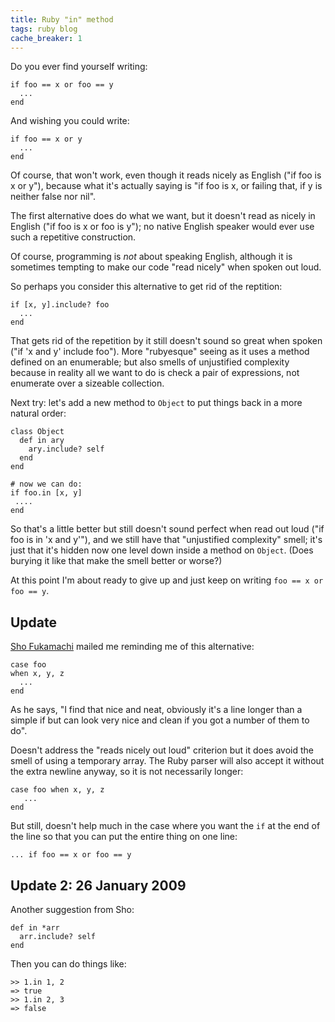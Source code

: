 ```yaml
---
title: Ruby "in" method
tags: ruby blog
cache_breaker: 1
---
```


Do you ever find yourself writing:

    if foo == x or foo == y
      ...
    end

And wishing you could write:

    if foo == x or y
      ...
    end

Of course, that won't work, even though it reads nicely as English ("if foo is x or y"), because what it's actually saying is "if foo is x, or failing that, if y is neither false nor nil".

The first alternative does do what we want, but it doesn't read as nicely in English ("if foo is x or foo is y"); no native English speaker would ever use such a repetitive construction.

Of course, programming is _not_ about speaking English, although it is sometimes tempting to make our code "read nicely" when spoken out loud.

So perhaps you consider this alternative to get rid of the reptition:

    if [x, y].include? foo
      ...
    end

That gets rid of the repetition by it still doesn't sound so great when spoken ("if 'x and y' include foo"). More "rubyesque" seeing as it uses a method defined on an enumerable; but also smells of unjustified complexity because in reality all we want to do is check a pair of expressions, not enumerate over a sizeable collection.

Next try: let's add a new method to `Object` to put things back in a more natural order:

    class Object
      def in ary
        ary.include? self
      end
    end

    # now we can do:
    if foo.in [x, y]
     ....
    end

So that's a little better but still doesn't sound perfect when read out loud ("if foo is in 'x and y'"), and we still have that "unjustified complexity" smell; it's just that it's hidden now one level down inside a method on `Object`. (Does burying it like that make the smell better or worse?)

At this point I'm about ready to give up and just keep on writing `foo == x or foo == y`.

## Update

[Sho Fukamachi](/wiki/Sho_Fukamachi) mailed me reminding me of this alternative:

    case foo
    when x, y, z
      ...
    end

As he says, "I find that nice and neat, obviously it's a line longer than a simple if but can look very nice and clean if you got a number of them to do".

Doesn't address the "reads nicely out loud" criterion but it does avoid the smell of using a temporary array. The Ruby parser will also accept it without the extra newline anyway, so it is not necessarily longer:

    case foo when x, y, z
       ...
    end

But still, doesn't help much in the case where you want the `if` at the end of the line so that you can put the entire thing on one line:

    ... if foo == x or foo == y

## Update 2: 26 January 2009

Another suggestion from Sho:

    def in *arr
      arr.include? self
    end

Then you can do things like:

    >> 1.in 1, 2
    => true
    >> 1.in 2, 3
    => false
